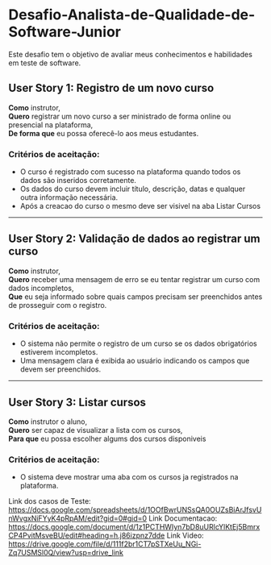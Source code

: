 # Desafio-Analista-de-Qualidade-de-Software-Junior
Este desafio tem o objetivo de avaliar meus conhecimentos e habilidades em teste de software.

## User Story 1: Registro de um novo curso

**Como** instrutor,  
**Quero** registrar um novo curso a ser ministrado de forma online ou presencial na plataforma,  
**De forma que** eu possa oferecê-lo aos meus estudantes.

### Critérios de aceitação:
- O curso é registrado com sucesso na plataforma quando todos os dados são inseridos corretamente.
- Os dados do curso devem incluir título, descrição, datas e qualquer outra informação necessária.
- Após a creacao do curso o mesmo deve ser visivel na aba Listar Cursos

---

## User Story 2: Validação de dados ao registrar um curso

**Como** instrutor,  
**Quero** receber uma mensagem de erro se eu tentar registrar um curso com dados incompletos,  
**Que** eu seja informado sobre quais campos precisam ser preenchidos antes de prosseguir com o registro.

### Critérios de aceitação:
- O sistema não permite o registro de um curso se os dados obrigatórios estiverem incompletos.
- Uma mensagem clara é exibida ao usuário indicando os campos que devem ser preenchidos.

---

  ## User Story 3: Listar cursos

**Como** instrutor o aluno,  
**Quero** ser capaz de visualizar a lista com os cursos,  
**Para que** eu possa escolher algums dos cursos disponiveis

### Critérios de aceitação:
- O sistema deve mostrar uma aba com os cursos ja registrados na plataforma.



Link dos casos de Teste: https://docs.google.com/spreadsheets/d/1OOfBwrUNSsQA0OUZsBiArJfsvUnWvgxNiFYyK4pRpAM/edit?gid=0#gid=0
Link Documentacao: https://docs.google.com/document/d/1z1PCTHWIyn7bD8uURlcYlKtEj5BmrxCP4PvitMsveBU/edit#heading=h.j86izpnz7dde
Link Video: https://drive.google.com/file/d/111f2br1CT7pSTXeUu_NGi-Zq7USMSl0Q/view?usp=drive_link
